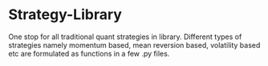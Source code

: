 # Strategy-Library
One stop for all traditional quant strategies in library. Different types of strategies namely momentum based, mean reversion based, volatility based etc are formulated as functions in a few .py files.

